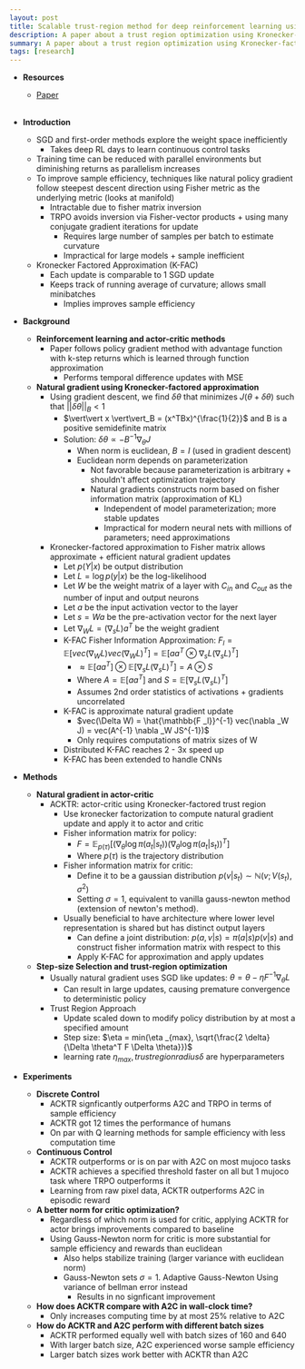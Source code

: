 ```yaml
---
layout: post
title: Scalable trust-region method for deep reinforcement learning using Kronecker-factored approximation
description: A paper about a trust region optimization using Kronecker-factored approximation
summary: A paper about a trust region optimization using Kronecker-factored approximation
tags: [research]
---
```


* **Resources**
    - [Paper](https://arxiv.org/abs/1708.05144)
<br><br/>

* **Introduction**
    * SGD and first-order methods explore the weight space inefficiently
        * Takes deep RL days to learn continuous control tasks
    * Training time can be reduced with parallel environments but diminishing returns as parallelism increases
    * To improve sample efficiency, techniques like natural policy gradient follow steepest descent direction using Fisher metric as the underlying metric (looks at manifold)
        * Intractable due to fisher matrix inversion
        * TRPO avoids inversion via Fisher-vector products + using many conjugate gradient iterations for update
            * Requires large number of samples per batch to estimate curvature
            * Impractical for large models + sample inefficient
    * Kronecker Factored Approximation (K-FAC)
        * Each update is comparable to 1 SGD update
        * Keeps track of running average of curvature; allows small minibatches
            * Implies improves sample efficiency
* **Background**
    * **Reinforcement learning and actor-critic methods**
        * Paper follows policy gradient method with advantage function with k-step returns which is learned through function approximation 
            * Performs temporal difference updates with MSE
    * **Natural gradient using Kronecker-factored approximation**
        * Using gradient descent, we find $\delta \theta$ that minimizes $J(\theta + \delta \theta)$ such that $\vert\vert \delta \theta \vert\vert _B \lt 1$
            * $\vert\vert x \vert\vert_B = (x^TBx)^{\frac{1}{2}}$ and B is a positive semidefinite matrix
            * Solution: $\delta \theta \propto -B^{-1}\nabla _\theta J$
                * When norm is euclidean, $B = I$ (used in gradient descent)
                * Euclidean norm depends on parameterization
                    * Not favorable because parameterization is arbitrary + shouldn't affect optimization trajectory
                    * Natural gradients constructs norm based on fisher information matrix (approximation of KL)
                        * Independent of model parameterization; more stable updates
                        * Impractical for modern neural nets with millions of parameters; need approximations
        * Kronecker-factored approximation to Fisher matrix allows approximate + efficient natural gradient updates
            * Let $p(Y \vert x)$ be output distribution
            * Let $L = \log p(y \vert x)$ be the log-likelihood
            * Let $W$ be the weight matrix of a layer with $C _{in}$ and $C _{out}$ as the number of input and output neurons
            * Let $a$ be the input activation vector to the layer
            * Let $s = Wa$ be the pre-activation vector for the next layer
            * Let $\nabla _{W} L = (\nabla _{s}L)a^T$ be the weight gradient
            * K-FAC Fisher Information Approximation: $F _l = \mathbb{E}[vec (\nabla _W L) vec (\nabla _W L)^T] = \mathbb{E}[aa^T \otimes \nabla_s L (\nabla_s L)^T]$
                * $\approx \mathbb{E}[aa^T] \otimes \mathbb{E}[ \nabla_s L (\nabla_s L)^T] = A \otimes S$
                * Where $A =\mathbb{E}[aa^T]$ and $S = \mathbb{E}[ \nabla_s L (\nabla_s L)^T]$
                * Assumes 2nd order statistics of activations + gradients uncorrelated
            * K-FAC is approximate natural gradient update
                * $vec(\Delta W) = \hat{\mathbb{F _l}}^{-1} vec(\nabla _W J) = vec(A^{-1} \nabla _W JS^{-1})$
                * Only requires computations of matrix sizes of W
            * Distributed K-FAC reaches 2 - 3x speed up
            * K-FAC has been extended to handle CNNs
* **Methods**
    * **Natural gradient in actor-critic**
        * ACKTR: actor-critic using Kronecker-factored trust region
            * Use kronecker factorization to compute natural gradient update and apply it to actor and critic
            * Fisher information matrix for policy:
                * $F = \mathbb{E} _{p(\tau)}[(\nabla _{\theta} \log \pi(a_t \vert s_t))(\nabla _{\theta} \log \pi(a_t \vert s_t))^T]$
                * Where $p(\tau)$ is the trajectory distribution
            * Fisher information matrix for critic:
                * Define it to be a gaussian distribution $p(v \vert s_t) \sim \mathbb{N}(v; V(s_t), \sigma^2)$
                * Setting $\sigma = 1$, equivalent to vanilla gauss-newton method (extension of newton's method).
            * Usually beneficial to have architecture where lower level representation is shared but has distinct output layers
                * Can define a joint distribution: $p(a,v \vert s) = \pi (a \vert s)p(v \vert s)$ and construct fisher information matrix with respect to this
                * Apply K-FAC for approximation and apply updates
    * **Step-size Selection and trust-region optimization**
        * Usually natural gradient uses SGD like updates: $\theta = \theta - \eta F^{-1}\nabla _{\theta}L$
            * Can result in large updates, causing premature convergence to deterministic policy
        * Trust Region Approach
            * Update scaled down to modify policy distribution by at most a specified amount
            * Step size: $\eta = min(\eta _{max}, \sqrt{\frac{2 \delta}{\Delta \theta^T F \Delta \theta}})$
            * learning rate $\eta _{max}, trust region radius \delta$ are hyperparameters
* **Experiments**
    * **Discrete Control**
        * ACKTR signficantly outperforms A2C and TRPO in terms of sample efficiency
        * ACKTR got 12 times the performance of humans
        * On par with Q learning methods for sample efficiency with less computation time
    * **Continuous Control**
        * ACKTR outperforms or is on par with A2C on most mujoco tasks 
        * ACKTR achieves a specified threshold faster on all but 1 mujoco task where TRPO outperforms it
        * Learning from raw pixel data, ACKTR outperforms A2C in episodic reward 
    * **A better norm for critic optimization?**
        * Regardless of which norm is used for critic, applying ACKTR for actor brings improvements compared to baseline
        * Using Gauss-Newton norm for critic is more substantial for sample efficiency and rewards than euclidean
            * Also helps stabilize training (larger variance with euclidean norm)
            * Gauss-Newton sets $\sigma = 1$. Adaptive Gauss-Newton Using variance of bellman error instead
                * Results in no signficant improvement 
    * **How does ACKTR compare with A2C in wall-clock time?**
        * Only increases computing time by at most 25% relative to A2C
    * **How do ACKTR and A2C perform with different batch sizes**
        * ACKTR performed equally well with batch sizes of 160 and 640 
        * With larger batch size, A2C experienced worse sample efficiency
        * Larger batch sizes work better with ACKTR than A2C